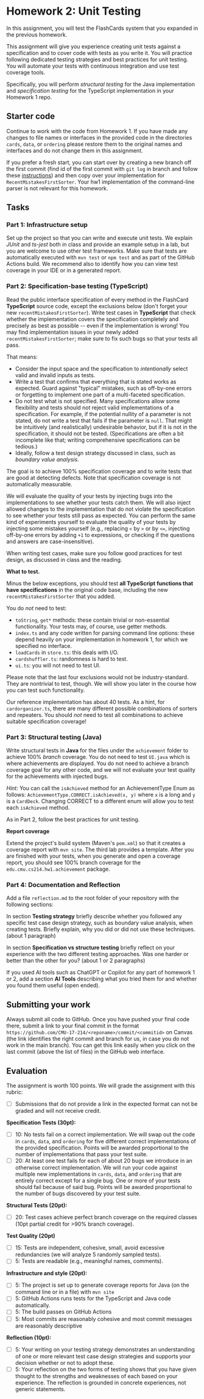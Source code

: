 # Homework 2: Unit Testing

In this assignment, you will test the FlashCards system that you expanded in the previous homework.

This assignment will give you experience creating unit tests against a specification and to cover code with tests as you write it. You will practice following dedicated testing strategies and best practices for unit testing. You will automate your tests with continuous integration and use test coverage tools.

Specifically, you will perform *structural testing* for the Java implementation and *specification testing* for the TypeScript implementation in your Homework 1 repo. 

## Starter code

Continue to work with the code from Homework 1. If you have made any changes to file names or interfaces in the provided code in the directories `cards`, `data`, or `ordering` please restore them to the original names and interfaces and do not change them in this assignment.

If you prefer a fresh start,  you can start over by creating a new branch off the first commit (find id of the first commit with `git log` in branch and follow these [instructions](https://stackoverflow.com/questions/7167645/how-do-i-create-a-new-git-branch-from-an-old-commit)) and then copy over your implementation for `RecentMistakesFirstSorter`. Your hw1 implementation of the command-line parser is not relevant for this homework.

## Tasks

### Part 1: Infrastructure setup

Set up the project so that you can write and execute unit tests. We explain *JUnit* and *ts-jest* both in class and provide an example setup in a lab, but you are welcome to use other test frameworks. Make sure that tests are automatically executed with `mvn test` or `npm test` and as part of the GitHub Actions build. We recommend also to identify how you can view test coverage in your IDE or in a generated report.


### Part 2: Specification-base testing (TypeScript)

Read the public interface specification of every method in the FlashCard **TypeScript** source code, except the exclusions below (don't forget your new `recentMistakesFirstSorter`). Write test cases in **TypeScript** that check whether the implementation covers the specification completely and precisely as best as possible -- even if the implementation is wrong! You may find implementation issues in your newly added `recentMistakesFirstSorter`; make sure to fix such bugs so that your tests all pass.

That means:

- Consider the input space and the specification to *intentionally* select valid and invalid inputs as tests.
- Write a test that confirms that everything that is stated works as expected. Guard against "typical" mistakes, such as off-by-one errors or forgetting to implement one part of a multi-faceted specification.
- Do not test what is not specified. Many specifications allow some flexibility and tests should not reject valid implementations of a specification. For example, if the potential nullity of a parameter is not stated, do not write a test that fails if the parameter is `null`. That might be intuitively (and realistically) undesirable behavior, but if it is not in the specification, it should not be tested. (Specifications are often a bit incomplete like that; writing comprehensive specifications can be tedious.)
- Ideally, follow a test design strategy discussed in class, such as *boundary value analysis*.

The goal is to achieve 100% specification coverage and to write tests that are good at detecting defects. Note that specification coverage is not automatically measurable.

We will evaluate the quality of your tests by injecting bugs into the implementations to see whether your tests catch them. We will also inject allowed changes to the implementation that do not violate the specification to see whether your tests still pass as expected. You can perform the same kind of experiments yourself to evaluate the quality of your tests by injecting some mistakes yourself (e.g., replacing `<` by `>` or by `<=`, injecting off-by-one errors by adding `+1` to expressions, or checking if the questions and answers are case-insensitive).

When writing test cases, make sure you follow good practices for test design, as discussed in class and the reading.

**What to test.** 

Minus the below exceptions, you should test **all TypeScript functions that have specifications** in the original code base, including the new `recentMistakesFirstSorter` that you added.

You do _not_ need to test: 

- `toString`, `get*` methods: these contain trivial or non-essential functionality. Your tests may, of course, use getter methods.
- `index.ts` and any code written for parsing command line options: these depend heavily on your implementation in homework 1, for which we specified no interface.
- `loadCards` in `store.ts`: this deals with I/O.
- `cardshuffler.ts`: randomness is hard to test.
- `ui.ts`: you will not need to test UI.

Please note that the last four exclusions would not be industry-standard. They are nontrivial to test, though. We will show you later in the course how you can test such functionality.

Our reference implementation has about 40 tests.  As a hint, for `cardorganizer.ts`, there are many different possible combinations of sorters and repeaters.  You should _not_ need to test all combinations to achieve suitable specification coverage!


### Part 3: Structural testing (Java)

Write structural tests in **Java** for the files under the `achievement` folder to achieve 100% *branch* coverage. You do not need to test `UI.java` which is where achievements are displayed. You do not need to achieve a branch coverage goal for any other code, and we will not evaluate your test quality for the achievements with injected bugs.

*Hint:* You can call the `isAchieved` method for an AchievementType Enum as follows: `AchievementType.CORRECT.isAchieved(x, y)` where `x` is a long and `y` is a `CardDeck`. Changing CORRECT to a different enum will allow you to test each `isAchieved` method. 

As in Part 2, follow the best practices for unit testing.

**Report coverage** 

Extend the project's build system (Maven's `pom.xml`) so that it creates a coverage report with `mvn site`. The third lab provides a template. After you are finished with your tests, when you generate and open a coverage report, you should see 100% branch coverage for the `edu.cmu.cs214.hw1.achievement` package.

### Part 4: Documentation and Reflection

Add a file `reflection.md` to the root folder of your repository with the following sections:

In section **Testing strategy** briefly describe whether you followed any specific test case design strategy, such as boundary value analysis, when creating tests. Briefly explain, why you did or did not use these techniques. (about 1 paragraph)

In section **Specification vs structure testing** briefly reflect on your experience with the two different testing approaches. Was one harder or better than the other for you? (about 1 or 2 paragraphs)

If you used AI tools such as ChatGPT or Copilot for any part of homework 1 or 2, add a section **AI Tools** describing what you tried them for and whether you found them useful (open ended).

## Submitting your work

Always submit all code to GitHub. Once you have pushed your final code there, submit a link to your final commit in the format `https://github.com/CMU-17-214/<reponame>/commit/<commitid>`  on Canvas (the link identifies the right commit and branch for us, in case you do not work in the main branch). You can get this link easily when you click on the last commit (above the list of files) in the GitHub web interface. 

## Evaluation

The assignment is worth 100 points. We will grade the assignment with this rubric:

* [ ] Submissions that do not provide a link in the expected format can not be graded and will not receive credit.

**Specification Tests (30pt):**

- [ ] 10: No tests fail on a correct implementation. We will swap out the code in `cards`, `data`, and `ordering` for five different correct implementations of the provided specification. Points will be awarded proportional to the number of implementations that pass your test suite.
- [ ] 20: At least one test fails for each of about 20 bugs we introduce in an otherwise correct implementation. We will run your code against multiple new implementations in `cards`, `data`, and `ordering` that are entirely correct except for a single bug. One or more of your tests should fail because of said bug. Points will be awarded proportional to the number of bugs discovered by your test suite.

**Structural Tests (20pt):**

- [ ] 20: Test cases achieve perfect branch coverage on the required classes (10pt partial credit for >90% branch coverage).

**Test Quality (20pt)**

- [ ] 15: Tests are independent, cohesive, small, avoid excessive redundancies (we will analyze 5 randomly sampled tests).
- [ ] 5: Tests are readable (e.g., meaningful names, comments).

**Infrastructure and style (20pt):**

* [ ] 5: The project is set up to generate coverage reports for Java (on the command line or in a file) with `mvn site` 
* [ ] 5: GitHub Actions runs tests for the TypeScript and Java code automatically.
* [ ] 5: The build passes on GitHub Actions
* [ ] 5: Most commits are reasonably cohesive and most commit messages are reasonably descriptive

**Reflection (10pt):**

- [ ] 5: Your writing on your testing strategy demonstrates an understanding of one or more relevant test case design strategies and supports your decision whether or not to adopt these.
- [ ] 5: Your reflection on the two forms of testing shows that you have given thought to the strengths and weaknesses of each based on your experience. The reflection is grounded in concrete experiences, not generic statements.
